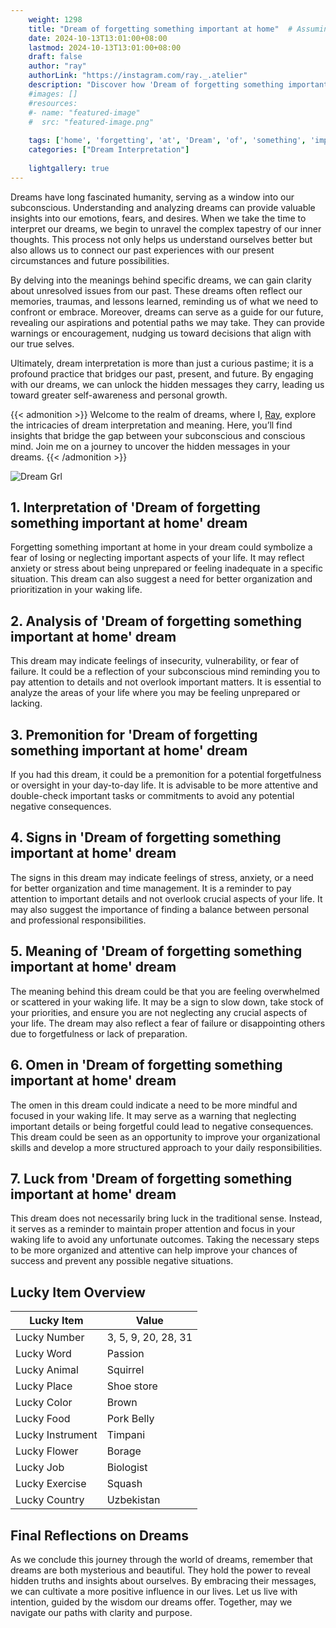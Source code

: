 ```yaml
---
    weight: 1298
    title: "Dream of forgetting something important at home"  # Assuming 'title' column exists
    date: 2024-10-13T13:01:00+08:00
    lastmod: 2024-10-13T13:01:00+08:00
    draft: false
    author: "ray"
    authorLink: "https://instagram.com/ray._.atelier"
    description: "Discover how 'Dream of forgetting something important at home' can interpret your future and uncover its significant meanings in your life."
    #images: []
    #resources:
    #- name: "featured-image"
    #  src: "featured-image.png"
    
    tags: ['home', 'forgetting', 'at', 'Dream', 'of', 'something', 'important']
    categories: ["Dream Interpretation"]
    
    lightgallery: true
---
```

    
Dreams have long fascinated humanity, serving as a window into our subconscious. Understanding and analyzing dreams can provide valuable insights into our emotions, fears, and desires. When we take the time to interpret our dreams, we begin to unravel the complex tapestry of our inner thoughts. This process not only helps us understand ourselves better but also allows us to connect our past experiences with our present circumstances and future possibilities.

By delving into the meanings behind specific dreams, we can gain clarity about unresolved issues from our past. These dreams often reflect our memories, traumas, and lessons learned, reminding us of what we need to confront or embrace. Moreover, dreams can serve as a guide for our future, revealing our aspirations and potential paths we may take. They can provide warnings or encouragement, nudging us toward decisions that align with our true selves.

Ultimately, dream interpretation is more than just a curious pastime; it is a profound practice that bridges our past, present, and future. By engaging with our dreams, we can unlock the hidden messages they carry, leading us toward greater self-awareness and personal growth.

{{< admonition >}}
Welcome to the realm of dreams, where I, [Ray](https://instagram.com/ray._.atelier), explore the intricacies of dream interpretation and meaning. Here, you’ll find insights that bridge the gap between your subconscious and conscious mind. Join me on a journey to uncover the hidden messages in your dreams.
{{< /admonition >}}

![Dream Grl](https://cdn.pixabay.com/photo/2017/11/02/03/35/gothic-2910057_1280.jpg "Dream Grl")

## 1. Interpretation of 'Dream of forgetting something important at home' dream
 Forgetting something important at home in your dream could symbolize a fear of losing or neglecting important aspects of your life. It may reflect anxiety or stress about being unprepared or feeling inadequate in a specific situation. This dream can also suggest a need for better organization and prioritization in your waking life.

## 2. Analysis of 'Dream of forgetting something important at home' dream
 This dream may indicate feelings of insecurity, vulnerability, or fear of failure. It could be a reflection of your subconscious mind reminding you to pay attention to details and not overlook important matters. It is essential to analyze the areas of your life where you may be feeling unprepared or lacking.

## 3. Premonition for 'Dream of forgetting something important at home' dream
 If you had this dream, it could be a premonition for a potential forgetfulness or oversight in your day-to-day life. It is advisable to be more attentive and double-check important tasks or commitments to avoid any potential negative consequences.

## 4. Signs in 'Dream of forgetting something important at home' dream
 The signs in this dream may indicate feelings of stress, anxiety, or a need for better organization and time management. It is a reminder to pay attention to important details and not overlook crucial aspects of your life. It may also suggest the importance of finding a balance between personal and professional responsibilities.

## 5. Meaning of 'Dream of forgetting something important at home' dream
 The meaning behind this dream could be that you are feeling overwhelmed or scattered in your waking life. It may be a sign to slow down, take stock of your priorities, and ensure you are not neglecting any crucial aspects of your life. The dream may also reflect a fear of failure or disappointing others due to forgetfulness or lack of preparation.

## 6. Omen in 'Dream of forgetting something important at home' dream
 The omen in this dream could indicate a need to be more mindful and focused in your waking life. It may serve as a warning that neglecting important details or being forgetful could lead to negative consequences. This dream could be seen as an opportunity to improve your organizational skills and develop a more structured approach to your daily responsibilities.

## 7. Luck from 'Dream of forgetting something important at home' dream
 This dream does not necessarily bring luck in the traditional sense. Instead, it serves as a reminder to maintain proper attention and focus in your waking life to avoid any unfortunate outcomes. Taking the necessary steps to be more organized and attentive can help improve your chances of success and prevent any possible negative situations.

## Lucky Item Overview
| Lucky Item          | Value              |
|---------------|--------------------|
| Lucky Number        | 3, 5, 9, 20, 28, 31  |
| Lucky Word          | Passion |
| Lucky Animal        | Squirrel |
| Lucky Place         | Shoe store     |
| Lucky Color         | Brown     |
| Lucky Food          | Pork Belly      |
| Lucky Instrument    | Timpani |
| Lucky Flower        | Borage    |
| Lucky Job           | Biologist       |
| Lucky Exercise      | Squash  |
| Lucky Country       | Uzbekistan    |


##  Final Reflections on Dreams

As we conclude this journey through the world of dreams, remember that dreams are both mysterious and beautiful. They hold the power to reveal hidden truths and insights about ourselves. By embracing their messages, we can cultivate a more positive influence in our lives. Let us live with intention, guided by the wisdom our dreams offer. Together, may we navigate our paths with clarity and purpose.

